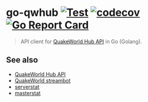 # go-qwhub [![Test](https://github.com/vikpe/go-qwhub/actions/workflows/test.yml/badge.svg?branch=main)](https://github.com/vikpe/go-qwhub/actions/workflows/test.yml) [![codecov](https://codecov.io/gh/vikpe/go-qwhub/branch/main/graph/badge.svg)](https://codecov.io/gh/vikpe/go-qwhub) [![Go Report Card](https://goreportcard.com/badge/github.com/vikpe/go-qwhub)](https://goreportcard.com/report/github.com/vikpe/go-qwhub)

> API client for [QuakeWorld Hub API](https://github.com/vikpe/qw-hub-api) in Go (Golang).

## See also

* [QuakeWorld Hub API](https://github.com/vikpe/qw-hub-api)
* [QuakeWorld streambot](https://github.com/vikpe/qw-streambot)
* [serverstat](https://github.com/vikpe/serverstat)
* [masterstat](https://github.com/vikpe/masterstat)

